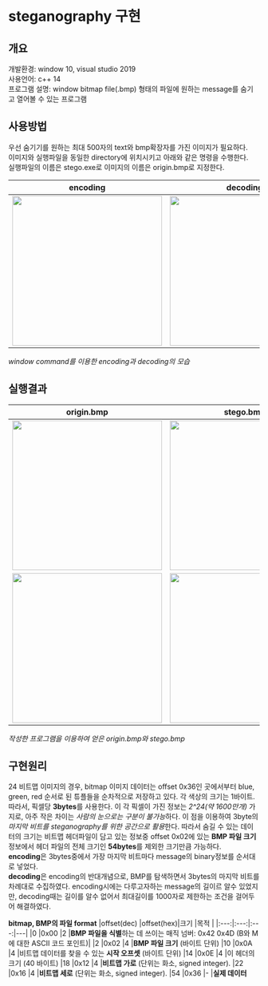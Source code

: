 
# steganography 구현

## 개요  
개발환경: window 10, visual studio 2019  
사용언어: c++ 14  
프로그램 설명: window bitmap file(.bmp) 형태의 파일에 원하는 message를 숨기고 열어볼 수 있는 프로그램  

## 사용방법
우선 숨기기를 원하는 최대 500자의 text와 bmp확장자를 가진 이미지가 필요하다.  
이미지와 실행파일을 동일한 directory에 위치시키고 아래와 같은 명령을 수행한다.  
실행파일의 이름은 stego.exe로 이미지의 이름은 origin.bmp로 지정한다.   

|encoding|decoding|
|:---:|:---:|
|<img src="https://user-images.githubusercontent.com/44011462/93299549-2e78aa80-f830-11ea-835a-9b77f37c3c89.png" width=300px>|<img src="https://user-images.githubusercontent.com/44011462/93299548-2e78aa80-f830-11ea-8b06-68c472185b89.png" width=300px>|  

*window command를 이용한 encoding과 decoding의 모습*  

## 실행결과
|origin.bmp|stego.bmp|
|:---:|:---:|
|<img src="https://user-images.githubusercontent.com/44011462/92374126-49656380-f13a-11ea-9cb5-82189412bc38.jpg" width=300px>|<img src="https://user-images.githubusercontent.com/44011462/92374126-49656380-f13a-11ea-9cb5-82189412bc38.jpg" width=300px>|
|<img src="https://user-images.githubusercontent.com/44011462/93299536-2b7dba00-f830-11ea-9f6a-9e440eb4b009.png" width=300px>|<img src="https://user-images.githubusercontent.com/44011462/93299550-2f114100-f830-11ea-8cff-a324be282500.png" width=300px>|   

*작성한 프로그램을 이용하여 얻은 origin.bmp와 stego.bmp*  

## 구현원리

24 비트맵 이미지의 경우, bitmap 이미지 데이터는 offset 0x36인 곳에서부터 blue, green, red 순서로 된 튜플들을 순차적으로 저장하고 있다. 각 색상의 크기는 1바이트. 따라서, 픽셀당 **3bytes**를 사용한다. 이 각 픽셀이 가진 정보는 *2^24(약 1600만개)* 가지로, 아주 작은 차이는 *사람의 눈으로는 구분이 불가능*하다.
이 점을 이용하여 3byte의 *마지막 비트를 steganography를 위한 공간으로 활용*한다. 따라서 숨길 수 있는 데이터의 크기는 비트맵 헤더파일이 담고 있는 정보중 offset 0x02에 있는 **BMP 파일 크기** 정보에서 헤더 파일의 전체 크기인 **54bytes**를 제외한 크기만큼 가능하다.  
**encoding**은 3bytes중에서 가장 마지막 비트마다 message의 binary정보를 순서대로 넣었다.  
**decoding**은 encoding의 반대개념으로, BMP를 탐색하면서 3bytes의 마지막 비트를 차례대로 수집하였다. encoding시에는 다루고자하는 message의 길이르 알수 있었지만, decoding때는 길이를 알수 없어서 최대길이를 1000자로 제한하는 조건을 걸어두어 해결하였다.  

**bitmap, BMP의 파일 format**
|offset(dec) |offset(hex)|크기 |목적 |
|:---:|:---:|:---:|---|
|0  |0x00 |2 |**BMP 파일을 식별**하는 데 쓰이는 매직 넘버: 0x42 0x4D (B와 M에 대한 ASCII 코드 포인트)|
|2	|0x02 |4	|**BMP 파일 크기** (바이트 단위)
|10	|0x0A |4	|비트맵 데이터를 찾을 수 있는 **시작 오프셋** (바이트 단위)
|14	|0x0E |4	|이 헤더의 크기 (40 바이트)
|18	|0x12 |4 |**비트맵 가로** (단위는 화소, signed integer).
|22	|0x16 |4 |**비트맵 세로** (단위는 화소, signed integer).
|54	|0x36 |- |**실제 데이터**


